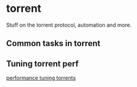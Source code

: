 # torrent
Stuff on the torrent protocol, automation and more.

## Common tasks in torrent

## Tuning torrent perf
[performance tuning torrents][0]

[0]: http://web.archive.org/web/20140213011439/http://libtorrent.rakshasa.no/wiki/RTorrentPerformanceTuning
